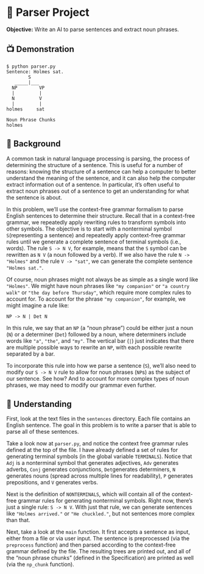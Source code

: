 
# 🧐 Parser Project

**Objective:** Write an AI to parse sentences and extract noun phrases.

## 📺 Demonstration

```
$ python parser.py
Sentence: Holmes sat.
        S
   _____|___
  NP        VP
  |         |
  N         V
  |         |
holmes     sat

Noun Phrase Chunks
holmes
```

## 🌉 Background

A common task in natural language processing is parsing, the process of determining the structure of a sentence. This is useful for a number of reasons: knowing the structure of a sentence can help a computer to better understand the meaning of the sentence, and it can also help the computer extract information out of a sentence. In particular, it’s often useful to extract noun phrases out of a sentence to get an understanding for what the sentence is about.

In this problem, we’ll use the context-free grammar formalism to parse English sentences to determine their structure. Recall that in a context-free grammar, we repeatedly apply rewriting rules to transform symbols into other symbols. The objective is to start with a nonterminal symbol  `S`(representing a sentence) and repeatedly apply context-free grammar rules until we generate a complete sentence of terminal symbols (i.e., words). The rule  `S -> N V`, for example, means that the  `S`  symbol can be rewritten as  `N V`  (a noun followed by a verb). If we also have the rule  `N -> "Holmes"`  and the rule  `V -> "sat"`, we can generate the complete sentence  `"Holmes sat."`.

Of course, noun phrases might not always be as simple as a single word like  `"Holmes"`. We might have noun phrases like  `"my companion"`  or  `"a country walk"`  or  `"the day before Thursday"`, which require more complex rules to account for. To account for the phrase  `"my companion"`, for example, we might imagine a rule like:

```
NP -> N | Det N
```

In this rule, we say that an  `NP`  (a “noun phrase”) could be either just a noun (`N`) or a determiner (`Det`) followed by a noun, where determiners include words like  `"a"`,  `"the"`, and  `"my"`. The vertical bar (`|`) just indicates that there are multiple possible ways to rewrite an  `NP`, with each possible rewrite separated by a bar.

To incorporate this rule into how we parse a sentence (`S`), we’ll also need to modify our  `S -> N V`  rule to allow for noun phrases (`NP`s) as the subject of our sentence. See how? And to account for more complex types of noun phrases, we may need to modify our grammar even further.

## 🧐 Understanding

First, look at the text files in the  `sentences`  directory. Each file contains an English sentence. The goal in this problem is to write a parser that is able to parse all of these sentences.

Take a look now at  `parser.py`, and notice the context free grammar rules defined at the top of the file. I have already defined a set of rules for generating terminal symbols (in the global variable  `TERMINALS`). Notice that  `Adj`  is a nonterminal symbol that generates adjectives,  `Adv`  generates adverbs,  `Conj`  generates conjunctions,  `Det`generates determiners,  `N`  generates nouns (spread across multiple lines for readability),  `P`  generates prepositions, and  `V`  generates verbs.

Next is the definition of  `NONTERMINALS`, which will contain all of the context-free grammar rules for generating nonterminal symbols. Right now, there’s just a single rule:  `S -> N V`. With just that rule, we can generate sentences like  `"Holmes arrived."`  or  `"He chuckled."`, but not sentences more complex than that.

Next, take a look at the  `main`  function. It first accepts a sentence as input, either from a file or via user input. The sentence is preprocessed (via the  `preprocess`  function) and then parsed according to the context-free grammar defined by the file. The resulting trees are printed out, and all of the “noun phrase chunks” (defined in the Specification) are printed as well (via the  `np_chunk`  function).
